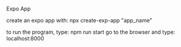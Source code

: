 Expo App

create an expo app with: npx create-exp-app "app_name"


to run the program, type: npm run start
go to the browser and type: localhost:8000